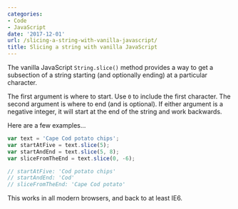 ```yaml
---
categories:
- Code
- JavaScript
date: '2017-12-01'
url: /slicing-a-string-with-vanilla-javascript/
title: Slicing a string with vanilla JavaScript
---
```


The vanilla JavaScript `String.slice()` method provides a way to get a subsection of a string starting (and optionally ending) at a particular character.

The first argument is where to start. Use `0` to include the first character. The second argument is where to end (and is optional). If either argument is a negative integer, it will start at the end of the string and work backwards.

Here are a few examples...

```javascript
var text = 'Cape Cod potato chips';
var startAtFive = text.slice(5);
var startAndEnd = text.slice(5, 8);
var sliceFromTheEnd = text.slice(0, -6);

// startAtFive: 'Cod potato chips'
// startAndEnd: 'Cod'
// sliceFromTheEnd: 'Cape Cod potato'
```

This works in all modern browsers, and back to at least IE6.